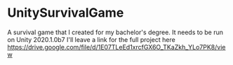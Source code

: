 # UnitySurvivalGame
A survival game that I created for my bachelor's degree. It needs to be run on Unity 2020.1.0b7
I'll leave a link for the full project here
https://drive.google.com/file/d/1E07TLeEd1xrcfGX6O_TKaZkh_YLo7PK8/view
